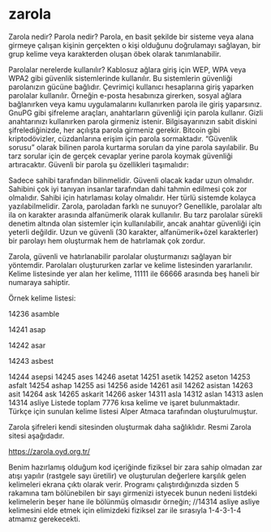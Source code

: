 # zarola

Zarola nedir?
Parola nedir?
Parola, en basit şekilde bir sisteme veya alana girmeye çalışan kişinin gerçekten o kişi olduğunu doğrulamayı sağlayan, bir grup kelime veya karakterden oluşan öbek olarak tanımlanabilir.

Parolalar nerelerde kullanılır?
Kablosuz ağlara giriş için WEP, WPA veya WPA2 gibi güvenlik sistemlerinde kullanılır. Bu sistemlerin güvenliği parolanızın gücüne bağlıdır.
Çevrimiçi kullanıcı hesaplarına giriş yaparken parolalar kullanılır. Örneğin e-posta hesabınıza girerken, sosyal ağlara bağlanırken veya kamu uygulamalarını kullanırken parola ile giriş yaparsınız.
GnuPG gibi şifreleme araçları, anahtarların güvenliği için parola kullanır. Gizli anahtarınızı kullanırken parola girmeniz istenir.
Bilgisayarınızın sabit diskini şifrelediğinizde, her açılışta parola girmeniz gerekir.
Bitcoin gibi kriptodövizler, cüzdanlarına erişim için parola sormaktadır.
“Güvenlik sorusu” olarak bilinen parola kurtarma soruları da yine parola sayılabilir. Bu tarz sorular için de gerçek cevaplar yerine parola koymak güvenliği artıracaktır.
Güvenli bir parola şu özellikleri taşımalıdır:

Sadece sahibi tarafından bilinmelidir.
Güvenli olacak kadar uzun olmalıdır.
Sahibini çok iyi tanıyan insanlar tarafından dahi tahmin edilmesi çok zor olmalıdır.
Sahibi için hatırlaması kolay olmalıdır.
Her türlü sistemde kolayca yazılabilmelidir.
Zarola, paroladan farklı ne sunuyor?
Genellikle, parolalar altı ila on karakter arasında alfanümerik olarak kullanılır. Bu tarz parolalar sürekli denetim altında olan sistemler için kullanılabilir, ancak anahtar güvenliği için yeterli değildir. Uzun ve güvenli (30 karakter, alfanümerik+özel karakterler) bir parolayı hem oluşturmak hem de hatırlamak çok zordur.

Zarola, güvenli ve hatırlanabilir parolalar oluşturmanızı sağlayan bir yöntemdir. Parolaları oluştururken zarlar ve kelime listesinden yararlanılır. Kelime listesinde yer alan her kelime, 11111 ile 66666 arasında beş haneli bir numaraya sahiptir.

Örnek kelime listesi:

14236	asamble

14241	asap

14242	asar

14243	asbest

14244	asepsi
14245	ases
14246	asetat
14251	asetik
14252	aseton
14253	asfalt
14254	ashap
14255	asi
14256	aside
14261	asil
14262	asistan
14263	asit
14264	ask
14265	askarit
14266	asker
14311	asla
14312	aslan
14313	aslen
14314	asliye
Listede toplam 7776 kısa kelime ve işaret bulunmaktadır. Türkçe için sunulan kelime listesi Alper Atmaca tarafından oluşturulmuştur.

Zarola şifreleri kendi sitesinden oluşturmak daha sağlıklıdır. Resmi Zarola sitesi aşağıdadır.

https://zarola.oyd.org.tr/

Benim hazırlamış olduğum kod içeriğinde fiziksel bir zara sahip olmadan zar atışı yapılır (rastgele sayı üretilir) ve oluşturulan değerlere karşılık gelen kelimeleri ekrana çıktı olarak verir. Programı çalıştırdığınızda sizden 5 rakamına tam bölünebilen bir sayı girmenizi istyecek bunun nedeni listdeki kelimelerin beşer hane ile bölünmüş olmasıdır örneğin;
//14314	asliye
asliye kelimesini elde etmek için elimizdeki fiziksel zar ile sırasıyla 1-4-3-1-4 atmamız gerekecekti.
